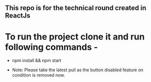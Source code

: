 ## This repo is for the technical round created in ReactJs

# To run the project clone it and run following commands -
- npm install && npm start

- Note: Please take the latest pull as the button disabled feature on condition is removed now.
